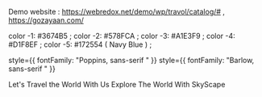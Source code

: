  Demo website : https://webredox.net/demo/wp/travol/catalog/# , https://gozayaan.com/ 
 


color -1: #3674B5 ;
color -2: #578FCA ;
color -3: #A1E3F9 ;
color -4: #D1F8EF ;
color -5: #172554   ( Navy Blue ) ;

<!-- style list  -->

style={{ fontFamily: "Poppins, sans-serif " }}
style={{ fontFamily: "Barlow, sans-serif " }}

Let's Travel the World With Us
Explore The World With SkyScape
